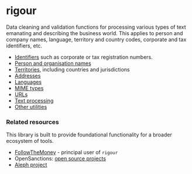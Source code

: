 # rigour 

Data cleaning and validation functions for processing various types of text emanating and describing the business world. This applies to person and company names, language, territory and country codes, corporate and tax identifiers, etc.

* [Identifiers](ids.md) such as corporate or tax registration numbers.
* [Person and organisation names](names.md)
* [Territories](territories.md), including countries and jurisdictions
* [Addresses](addresses.md)
* [Languages](langs.md)
* [MIME types](mime.md)
* [URLs](urls.md)
* [Text processing](text.md)
* [Other utilities](misc.md)

### Related resources

This library is built to provide foundational functionality for a broader ecosystem of tools.

* [FollowTheMoney](https://followthemoney.tech) - principal user of `rigour`
* OpenSanctions: [open source projects](https://www.opensanctions.org/docs/opensource/)
* [Aleph project](https://github.com/alephdata)